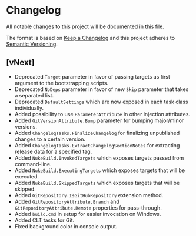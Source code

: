 # Changelog
All notable changes to this project will be documented in this file.

The format is based on [Keep a Changelog](http://keepachangelog.com/en/1.0.0/)
and this project adheres to [Semantic Versioning](http://semver.org/spec/v2.0.0.html).

## [vNext]
- Deprecated `Target` parameter in favor of passing targets as first argument to the bootstrapping scripts.
- Deprecated `NoDeps` parameter in favor of new `Skip` parameter that takes a separated list.
- Deprecated `DefaultSettings` which are now exposed in each task class individually.
- Added possibility to use `ParameterAttribute` in other injection attributes.
- Added `GitVersionAttribute.Bump` parameter for bumping major/minor versions.
- Added `ChangelogTasks.FinalizeChangelog` for finalizing unpublished changes to a certain version.
- Added `ChangelogTasks.ExtractChangelogSectionNotes` for extracting release data for a specified tag.
- Added `NukeBuild.InvokedTargets` which exposes targets passed from command-line.
- Added `NukeBuild.ExecutingTargets` which exposes targets that will be executed.
- Added `NukeBuild.SkippedTargets` which exposes targets that will be skipped.
- Added `GitRepository.IsGitHubRepository` extension method.
- Added `GitRepositoryAttribute.Branch` and `GitRepositoryAttribute.Remote` properties for pass-through.
- Added `build.cmd` in setup for easier invocation on Windows.
- Added CLT tasks for Git.
- Fixed background color in console output.
